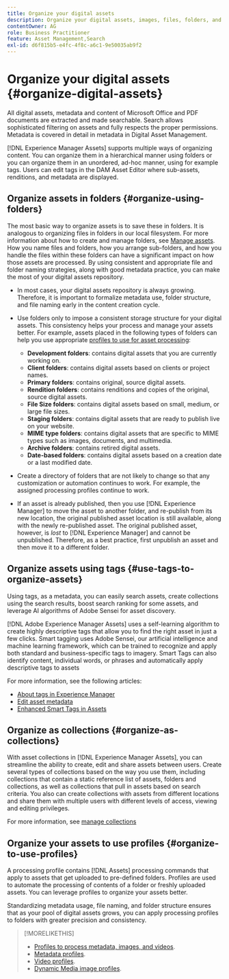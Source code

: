 ```yaml
---
title: Organize your digital assets
description: Organize your digital assets, images, files, folders, and so on using Experience Manager.
contentOwner: AG
role: Business Practitioner
feature: Asset Management,Search
exl-id: d6f815b5-e4fc-4f8c-a6c1-9e50035ab9f2
---
```

# Organize your digital assets {#organize-digital-assets}

All digital assets, metadata and content of Microsoft Office and PDF documents are extracted and made searchable. Search allows sophisticated filtering on assets and fully respects the proper permissions. Metadata is covered in detail in metadata in Digital Asset Management.

[!DNL Experience Manager Assets] supports multiple ways of organizing content. You can organize them in a hierarchical manner using folders or you can organize them in an unordered, ad-hoc manner, using for example tags. Users can edit tags in the DAM Asset Editor where sub-assets, renditions, and metadata are displayed.

## Organize assets in folders {#organize-using-folders}

The most basic way to organize assets is to save these in folders. It is analogous to organizing files in folders in our local filesystem. For more information about how to create and manage folders, see [Manage assets](manage-assets.md). How you name files and folders, how you arrange sub-folders, and how you handle the files within these folders can have a significant impact on how those assets are processed. By using consistent and appropriate file and folder naming strategies, along with good metadata practice, you can make the most of your digital assets repository.

* In most cases, your digital assets repository is always growing. Therefore, it is important to formalize metadata use, folder structure, and file naming early in the content creation cycle.
* Use folders only to impose a consistent storage structure for your digital assets. This consistency helps your process and manage your assets better. For example, assets placed in the following types of folders can help you use appropriate [profiles to use for asset processing](processing-profiles.md):

  * **Development folders**: contains digital assets that you are currently working on.
  * **Client folders**: contains digital assets based on clients or project names.
  * **Primary folders**: contains original, source digital assets.
  * **Rendition folders**: contains renditions and copies of the original, source digital assets.
  * **File Size folders**: contains digital assets based on small, medium, or large file sizes.
  * **Staging folders**: contains digital assets that are ready to publish live on your website.
  * **MIME type folders**: contains digital assets that are specific to MIME types such as images, documents, and multimedia.
  * **Archive folders**: contains retired digital assets.
  * **Date-based folders**: contains digital assets based on a creation date or a last modified date.

* Create a directory of folders that are not likely to change so that any customization or automation continues to work. For example, the assigned processing profiles continue to work.
* If an asset is already published, then you use [!DNL Experience Manager] to move the asset to another folder, and re-publish from its new location, the original published asset location is still available, along with the newly re-published asset. The original published asset, however, is *lost* to [!DNL Experience Manager] and cannot be unpublished. Therefore, as a best practice, first unpublish an asset and then move it to a different folder.

## Organize assets using tags {#use-tags-to-organize-assets}

Using tags, as a metadata, you can easily search assets, create collections using the search results, boost search ranking for some assets, and leverage AI algorithms of Adobe Sensei for asset discovery.

[!DNL Adobe Experience Manager Assets] uses a self-learning algorithm to create highly descriptive tags that allow you to find the right asset in just a few clicks. Smart tagging uses Adobe Sensei, our artificial intelligence and machine learning framework, which can be trained to recognize and apply both standard and business-specific tags to imagery. Smart Tags can also identify content, individual words, or phrases and automatically apply descriptive tags to assets

For more information, see the following articles:

* [About tags in Experience Manager](/help/sites-authoring/tags.md)
* [Edit asset metadata](metadata.md)
* [Enhanced Smart Tags in Assets](enhanced-smart-tags.md)

## Organize as collections {#organize-as-collections}

With asset collections in [!DNL Experience Manager Assets], you can streamline the ability to create, edit and share assets between users. Create several types of collections based on the way you use them, including collections that contain a static reference list of assets, folders and collections, as well as collections that pull in assets based on search criteria.  You also can create collections with assets from different locations and share them with multiple users with different levels of access, viewing and editing privileges.

For more information, see [manage collections](manage-collections.md)

<!-- TBD items: add screenshots where applicable
Any hints/recommendations of when to use what method of organizing? Some examples of how organizing helps towards a better taxonomy and improved content velocity.
Add back links to blog posts by marketing?
-->

## Organize your assets to use profiles {#organize-to-use-profiles}

A processing profile contains [!DNL Assets] processing commands that apply to assets that get uploaded to pre-defined folders. Profiles are used to automate the processing of contents of a folder or freshly uploaded assets. You can leverage profiles to organize your assets better.

Standardizing metadata usage, file naming, and folder structure ensures that as your pool of digital assets grows, you can apply processing profiles to folders with greater precision and consistency.

>[!MORELIKETHIS]
>
>* [Profiles to process metadata, images, and videos](processing-profiles.md).
>* [Metadata profiles](/help/assets/metadata-config.md#metadata-profiles).
>* [Video profiles](video-profiles.md).
>* [Dynamic Media image profiles](image-profiles.md).

